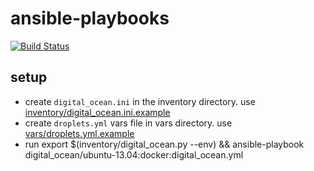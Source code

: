 # ansible-playbooks

[![Build Status](https://travis-ci.org/ryankanno/ansible-playbooks.png?branch=master)](https://travis-ci.org/ryankanno/ansible-playbooks)

## setup

  * create `digital_ocean.ini` in the inventory directory. use [inventory/digital_ocean.ini.example](https://github.com/ryankanno/ansible-playbooks/blob/master/inventory/digital_ocean.ini.example)
  * create `droplets.yml` vars file in vars directory. use [vars/droplets.yml.example](https://github.com/ryankanno/ansible-playbooks/blob/master/vars/droplets.yml.example)
  * run export $(inventory/digital_ocean.py --env) && ansible-playbook digital_ocean/ubuntu-13.04:docker:digital_ocean.yml


